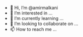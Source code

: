 - 👋 Hi, I’m @amirmalkani
- 👀 I’m interested in ...
- 🌱 I’m currently learning ...
- 💞️ I’m looking to collaborate on ...
- 📫 How to reach me ...

<!---
amirmalkani/amirmalkani is a ✨ special ✨ repository because its `README.md` (this file) appears on your GitHub profile.
You can click the Preview link to take a look at your changes.
--->
